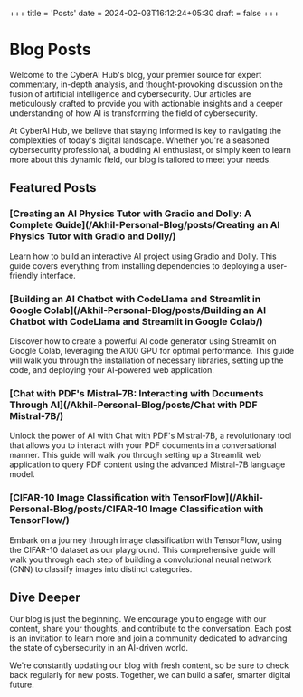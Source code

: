 +++
title = 'Posts'
date = 2024-02-03T16:12:24+05:30
draft = false
+++

# Blog Posts

Welcome to the CyberAI Hub's blog, your premier source for expert commentary, in-depth analysis, and thought-provoking discussion on the fusion of artificial intelligence and cybersecurity. Our articles are meticulously crafted to provide you with actionable insights and a deeper understanding of how AI is transforming the field of cybersecurity.

At CyberAI Hub, we believe that staying informed is key to navigating the complexities of today's digital landscape. Whether you're a seasoned cybersecurity professional, a budding AI enthusiast, or simply keen to learn more about this dynamic field, our blog is tailored to meet your needs.

## Featured Posts

### [Creating an AI Physics Tutor with Gradio and Dolly: A Complete Guide](/Akhil-Personal-Blog/posts/Creating an AI Physics Tutor with Gradio and Dolly/)

Learn how to build an interactive AI project using Gradio and Dolly. This guide covers everything from installing dependencies to deploying a user-friendly interface.

### [Building an AI Chatbot with CodeLlama and Streamlit in Google Colab](/Akhil-Personal-Blog/posts/Building an AI Chatbot with CodeLlama and Streamlit in Google Colab/)

Discover how to create a powerful AI code generator using Streamlit on Google Colab, leveraging the A100 GPU for optimal performance. This guide will walk you through the installation of necessary libraries, setting up the code, and deploying your AI-powered web application.

### [Chat with PDF's Mistral-7B: Interacting with Documents Through AI](/Akhil-Personal-Blog/posts/Chat with PDF Mistral-7B/)

Unlock the power of AI with Chat with PDF's Mistral-7B, a revolutionary tool that allows you to interact with your PDF documents in a conversational manner. This guide will walk you through setting up a Streamlit web application to query PDF content using the advanced Mistral-7B language model.

### [CIFAR-10 Image Classification with TensorFlow](/Akhil-Personal-Blog/posts/CIFAR-10 Image Classification with TensorFlow/)

Embark on a journey through image classification with TensorFlow, using the CIFAR-10 dataset as our playground. This comprehensive guide will walk you through each step of building a convolutional neural network (CNN) to classify images into distinct categories.

## Dive Deeper

Our blog is just the beginning. We encourage you to engage with our content, share your thoughts, and contribute to the conversation. Each post is an invitation to learn more and join a community dedicated to advancing the state of cybersecurity in an AI-driven world.

We're constantly updating our blog with fresh content, so be sure to check back regularly for new posts. Together, we can build a safer, smarter digital future.
